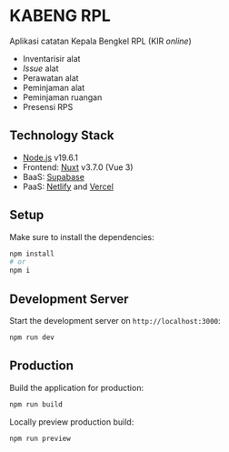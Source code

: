 # KABENG RPL
Aplikasi catatan Kepala Bengkel RPL (KIR _online_)
- Inventarisir alat
- _Issue_ alat
- Perawatan alat
- Peminjaman alat
- Peminjaman ruangan
- Presensi RPS

## Technology Stack
- [Node.js](https://nodejs.org) v19.6.1
- Frontend: [Nuxt](https://nuxt.com/docs/getting-started/introduction) v3.7.0 (Vue 3)
- BaaS: [Supabase](https://supabase.com/docs)
- PaaS: [Netlify](https://www.netlify.com/) and [Vercel](https://vercel.com/)

## Setup

Make sure to install the dependencies:

```bash
npm install
# or
npm i
```

## Development Server

Start the development server on `http://localhost:3000`:

```bash
npm run dev
```

## Production

Build the application for production:

```bash
npm run build
```

Locally preview production build:

```bash
npm run preview
```

